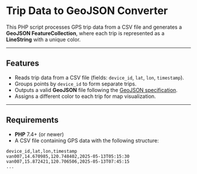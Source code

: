 # Trip Data to GeoJSON Converter

This PHP script processes GPS trip data from a CSV file and generates a **GeoJSON FeatureCollection**, where each trip is represented as a **LineString** with a unique color.  

---

## Features

- Reads trip data from a CSV file (fields: `device_id`, `lat`, `lon`, `timestamp`).
- Groups points by `device_id` to form separate trips.
- Outputs a valid **GeoJSON** file following the [GeoJSON specification](https://datatracker.ietf.org/doc/html/rfc7946).
- Assigns a different color to each trip for map visualization.


---

## Requirements

- **PHP** 7.4+ (or newer)
- A CSV file containing GPS data with the following structure:

```csv
device_id,lat,lon,timestamp
van007,14.670985,120.748402,2025-05-13T05:15:30
van007,15.872421,120.706506,2025-05-13T07:45:15
...
